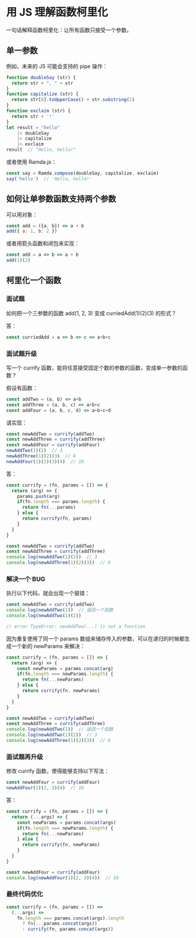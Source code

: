 # 用 JS 理解函数柯里化

一句话解释函数柯里化：让所有函数只接受一个参数。

## 单一参数

例如，未来的 JS 可能会支持的 pipe 操作：

```javascript
function doubleSay (str) {
  return str + ", " + str
}
function capitalize (str) {
  return str[0].toUpperCase() + str.substring(1)
}
function exclaim (str) {
  return str + '!'
}
let result = "hello"
    |> doubleSay
    |> capitalize
    |> exclaim
result  // "Hello, hello!"
```

或者使用 Ramda.js：

```javascript
const say = Ramda.compose(doubleSay, capitalize, exclaim)
say('hello')  // 'Hello, hello!'
```


## 如何让单参数函数支持两个参数

可以用对象：

```javascript
const add = ({a, b}) => a + b
add({ a: 1, b: 2 })
```

或者用箭头函数和闭包来实现：

```javascript
const add = a => b => a + b
add(1)(2)
```


## 柯里化一个函数

### 面试题

如何把一个三参数的函数 add(1, 2, 3) 变成 curriedAdd(1)(2)(3) 的形式？

答：

```javascript
const curriedAdd = a => b => c => a+b+c
```

### 面试题升级

写一个 currify 函数，能将任意接受固定个数的参数的函数，变成单一参数的函数？

假设有函数：

```javascript
const addTwo = (a, b) => a+b
const addThree = (a, b, c) => a+b+c
const addFour = (a, b, c, d) => a+b+c+d
```

请实现：

```javascript
const newAddTwo = currify(addTwo)
const newAddThree = currify(addThree)
const newAddFour = currify(addFour)
newAddTwo(1)(2)  // 3
newAddThree(1)(2)(3)  // 6
newAddFour(1)(2)(3)(4)  // 10
```

答：

```javascript
const currify = (fn, params = []) => {
  return (arg) => {
    params.push(arg)
    if(fn.length === params.length) {
      return fn(...params)
    } else {
      return currify(fn, params)
    }
  }
}

const newAddTwo = currify(addTwo)
const newAddThree = currify(addThree)
console.log(newAddTwo(1)(2))  // 3
console.log(newAddThree(1)(2)(3))  // 6
```

### 解决一个 BUG

执行以下代码，就会出现一个报错：

```javascript
const newAddTwo = currify(addTwo)
console.log(newAddTwo(1))  // 返回一个函数
console.log(newAddTwo(1)(2))

// error TypeError: newAddTwo(...) is not a function
```

因为重复使用了同一个 params 数组来储存传入的参数，可以在递归的时候都生成一个新的 newParams 来解决：

```javascript
const currify = (fn, params = []) => {
  return (arg) => {
    const newParams = params.concat(arg)
    if(fn.length === newParams.length) {
      return fn(...newParams)
    } else {
      return currify(fn, newParams)
    }
  }
}

const newAddTwo = currify(addTwo)
const newAddThree = currify(addThree)
console.log(newAddTwo(1))  // 返回一个函数
console.log(newAddTwo(1)(2))  // 3
console.log(newAddThree(1)(2)(3))  // 6
```

### 面试题再升级

修改 currify 函数，使得能够支持以下写法：

```javascript
const newAddFour = currify(addFour)
newAddFour(1)(2, 3)(4)  // 10
```

答：

```javascript
const currify = (fn, params = []) => {
  return (...args) => {
    const newParams = params.concat(args)
    if(fn.length === newParams.length) {
      return fn(...newParams)
    } else {
      return currify(fn, newParams)
    }
  }
}

const newAddFour = currify(addFour)
console.log(newAddFour(1)(2, 3)(4))  // 10
```

### 最终代码优化

```javascript
const currify = (fn, params = []) =>
  (...args) =>
    fn.length === params.concat(args).length
      ? fn(...params.concat(args))
      : currify(fn, params.concat(args))
```